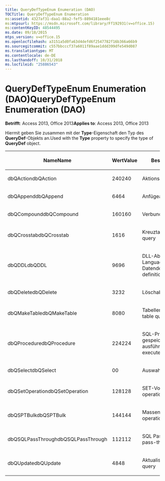```yaml
---
title: QueryDefTypeEnum Enumeration (DAO)
TOCTitle: QueryDefTypeEnum Enumeration
ms:assetid: 4327af31-daa1-88a2-fef5-8894181eee8c
ms:mtpsurl: https://msdn.microsoft.com/library/Ff192931(v=office.15)
ms:contentKeyID: 48544495
ms.date: 09/18/2015
mtps_version: v=office.15
ms.openlocfilehash: a3151a5d0fa63d4defd6f2547782f16b366a66b9
ms.sourcegitcommit: c557bbcccf37a6011f89aae1ddd399dfe549d087
ms.translationtype: MT
ms.contentlocale: de-DE
ms.lasthandoff: 10/31/2018
ms.locfileid: "25886543"
---
```

# <a name="querydeftypeenum-enumeration-dao"></a><span data-ttu-id="60566-102">QueryDefTypeEnum Enumeration (DAO)</span><span class="sxs-lookup"><span data-stu-id="60566-102">QueryDefTypeEnum Enumeration (DAO)</span></span>


<span data-ttu-id="60566-103">**Betrifft**: Access 2013, Office 2013</span><span class="sxs-lookup"><span data-stu-id="60566-103">**Applies to**: Access 2013, Office 2013</span></span>

<span data-ttu-id="60566-104">Hiermit geben Sie zusammen mit der **Type**-Eigenschaft den Typ des **QueryDef**-Objekts an.</span><span class="sxs-lookup"><span data-stu-id="60566-104">Used with the **Type** property to specify the type of **QueryDef** object.</span></span>

<table>
<colgroup>
<col style="width: 33%" />
<col style="width: 33%" />
<col style="width: 33%" />
</colgroup>
<thead>
<tr class="header">
<th><p><span data-ttu-id="60566-105">Name</span><span class="sxs-lookup"><span data-stu-id="60566-105">Name</span></span></p></th>
<th><p><span data-ttu-id="60566-106">Wert</span><span class="sxs-lookup"><span data-stu-id="60566-106">Value</span></span></p></th>
<th><p><span data-ttu-id="60566-107">Beschreibung</span><span class="sxs-lookup"><span data-stu-id="60566-107">Description</span></span></p></th>
</tr>
</thead>
<tbody>
<tr class="odd">
<td><p><span data-ttu-id="60566-108">dbQAction</span><span class="sxs-lookup"><span data-stu-id="60566-108">dbQAction</span></span></p></td>
<td><p><span data-ttu-id="60566-109">240</span><span class="sxs-lookup"><span data-stu-id="60566-109">240</span></span></p></td>
<td><p><span data-ttu-id="60566-110">Aktionsabfrage</span><span class="sxs-lookup"><span data-stu-id="60566-110">Action query</span></span></p></td>
</tr>
<tr class="even">
<td><p><span data-ttu-id="60566-111">dbQAppend</span><span class="sxs-lookup"><span data-stu-id="60566-111">dbQAppend</span></span></p></td>
<td><p><span data-ttu-id="60566-112">64</span><span class="sxs-lookup"><span data-stu-id="60566-112">64</span></span></p></td>
<td><p><span data-ttu-id="60566-113">Anfügeabfrage</span><span class="sxs-lookup"><span data-stu-id="60566-113">Append query</span></span></p></td>
</tr>
<tr class="odd">
<td><p><span data-ttu-id="60566-114">dbQCompound</span><span class="sxs-lookup"><span data-stu-id="60566-114">dbQCompound</span></span></p></td>
<td><p><span data-ttu-id="60566-115">160</span><span class="sxs-lookup"><span data-stu-id="60566-115">160</span></span></p></td>
<td><p><span data-ttu-id="60566-116">Verbundabfrage</span><span class="sxs-lookup"><span data-stu-id="60566-116">Compound query</span></span></p></td>
</tr>
<tr class="even">
<td><p><span data-ttu-id="60566-117">dbQCrosstab</span><span class="sxs-lookup"><span data-stu-id="60566-117">dbQCrosstab</span></span></p></td>
<td><p><span data-ttu-id="60566-118">16</span><span class="sxs-lookup"><span data-stu-id="60566-118">16</span></span></p></td>
<td><p><span data-ttu-id="60566-119">Kreuztabellenabfrage</span><span class="sxs-lookup"><span data-stu-id="60566-119">Crosstab query</span></span></p></td>
</tr>
<tr class="odd">
<td><p><span data-ttu-id="60566-120">dbQDDL</span><span class="sxs-lookup"><span data-stu-id="60566-120">dbQDDL</span></span></p></td>
<td><p><span data-ttu-id="60566-121">96</span><span class="sxs-lookup"><span data-stu-id="60566-121">96</span></span></p></td>
<td><p><span data-ttu-id="60566-122">DLL-Abfrage (Data Definition Language, Datendefinitionssprache)</span><span class="sxs-lookup"><span data-stu-id="60566-122">Data-definition language (DDL) query</span></span></p></td>
</tr>
<tr class="even">
<td><p><span data-ttu-id="60566-123">dbQDelete</span><span class="sxs-lookup"><span data-stu-id="60566-123">dbQDelete</span></span></p></td>
<td><p><span data-ttu-id="60566-124">32</span><span class="sxs-lookup"><span data-stu-id="60566-124">32</span></span></p></td>
<td><p><span data-ttu-id="60566-125">Löschabfrage</span><span class="sxs-lookup"><span data-stu-id="60566-125">Delete query</span></span></p></td>
</tr>
<tr class="odd">
<td><p><span data-ttu-id="60566-126">dbQMakeTable</span><span class="sxs-lookup"><span data-stu-id="60566-126">dbQMakeTable</span></span></p></td>
<td><p><span data-ttu-id="60566-127">80</span><span class="sxs-lookup"><span data-stu-id="60566-127">80</span></span></p></td>
<td><p><span data-ttu-id="60566-128">Tabellenerstellungsabfrage</span><span class="sxs-lookup"><span data-stu-id="60566-128">Make-table query</span></span></p></td>
</tr>
<tr class="even">
<td><p><span data-ttu-id="60566-129">dbQProcedure</span><span class="sxs-lookup"><span data-stu-id="60566-129">dbQProcedure</span></span></p></td>
<td><p><span data-ttu-id="60566-130">224</span><span class="sxs-lookup"><span data-stu-id="60566-130">224</span></span></p></td>
<td><p><span data-ttu-id="60566-131">SQL-Prozedur, die eine gespeicherte Prozedur ausführt</span><span class="sxs-lookup"><span data-stu-id="60566-131">SQL procedure that executes a stored procedure</span></span></p></td>
</tr>
<tr class="odd">
<td><p><span data-ttu-id="60566-132">dbQSelect</span><span class="sxs-lookup"><span data-stu-id="60566-132">dbQSelect</span></span></p></td>
<td><p><span data-ttu-id="60566-133">0</span><span class="sxs-lookup"><span data-stu-id="60566-133">0</span></span></p></td>
<td><p><span data-ttu-id="60566-134">Auswahlabfrage</span><span class="sxs-lookup"><span data-stu-id="60566-134">Select query</span></span></p></td>
</tr>
<tr class="even">
<td><p><span data-ttu-id="60566-135">dbQSetOperation</span><span class="sxs-lookup"><span data-stu-id="60566-135">dbQSetOperation</span></span></p></td>
<td><p><span data-ttu-id="60566-136">128</span><span class="sxs-lookup"><span data-stu-id="60566-136">128</span></span></p></td>
<td><p><span data-ttu-id="60566-137">SET-Vorgangs-Abfrage</span><span class="sxs-lookup"><span data-stu-id="60566-137">Set operation query</span></span></p></td>
</tr>
<tr class="odd">
<td><p><span data-ttu-id="60566-138">dbQSPTBulk</span><span class="sxs-lookup"><span data-stu-id="60566-138">dbQSPTBulk</span></span></p></td>
<td><p><span data-ttu-id="60566-139">144</span><span class="sxs-lookup"><span data-stu-id="60566-139">144</span></span></p></td>
<td><p><span data-ttu-id="60566-140">Massenvorgangsabfrage</span><span class="sxs-lookup"><span data-stu-id="60566-140">Bulk operation query</span></span></p></td>
</tr>
<tr class="even">
<td><p><span data-ttu-id="60566-141">dbQSQLPassThrough</span><span class="sxs-lookup"><span data-stu-id="60566-141">dbQSQLPassThrough</span></span></p></td>
<td><p><span data-ttu-id="60566-142">112</span><span class="sxs-lookup"><span data-stu-id="60566-142">112</span></span></p></td>
<td><p><span data-ttu-id="60566-143">SQL Pass-Through-Abfrage</span><span class="sxs-lookup"><span data-stu-id="60566-143">SQL pass-through query</span></span></p></td>
</tr>
<tr class="odd">
<td><p><span data-ttu-id="60566-144">dbQUpdate</span><span class="sxs-lookup"><span data-stu-id="60566-144">dbQUpdate</span></span></p></td>
<td><p><span data-ttu-id="60566-145">48</span><span class="sxs-lookup"><span data-stu-id="60566-145">48</span></span></p></td>
<td><p><span data-ttu-id="60566-146">Aktualisierungsabfrage</span><span class="sxs-lookup"><span data-stu-id="60566-146">Update query</span></span></p></td>
</tr>
</tbody>
</table>

